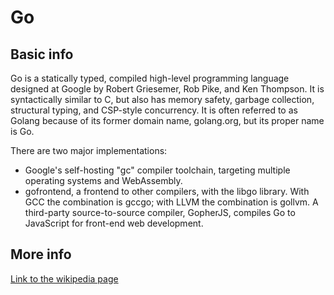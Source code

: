 # Go
## Basic info
Go is a statically typed, compiled high-level programming language designed at Google by Robert Griesemer, Rob Pike, and Ken Thompson. It is syntactically similar to C, but also has memory safety, garbage collection, structural typing, and CSP-style concurrency. It is often referred to as Golang because of its former domain name, golang.org, but its proper name is Go.

There are two major implementations:

- Google's self-hosting "gc" compiler toolchain, targeting multiple operating systems and WebAssembly.
- gofrontend, a frontend to other compilers, with the libgo library. With GCC the combination is gccgo; with LLVM the combination is gollvm.
A third-party source-to-source compiler, GopherJS, compiles Go to JavaScript for front-end web development.

## More info
[Link to the wikipedia page](https://en.wikipedia.org/wiki/Go_(programming_language))